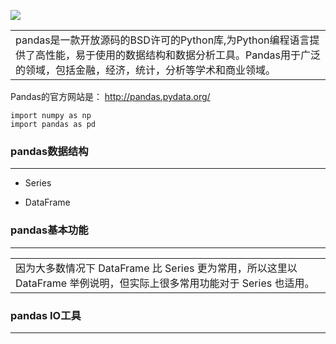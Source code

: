 ![](https://i.imgur.com/tqRqhB2.png)

<table><tr><td>pandas是一款开放源码的BSD许可的Python库,为Python编程语言提供了高性能，易于使用的数据结构和数据分析工具。Pandas用于广泛的领域，包括金融，经济，统计，分析等学术和商业领域。</td></tr></table>

Pandas的官方网站是： http://pandas.pydata.org/
	
    import numpy as np
    import pandas as pd

### pandas数据结构 ###

----------
	
- Series

- DataFrame

### pandas基本功能 ###

----------
<table><tr><td>因为大多数情况下 DataFrame 比 Series 更为常用，所以这里以 DataFrame 举例说明，但实际上很多常用功能对于 Series 也适用。</td></tr></table>

### pandas IO工具 ###

----------
